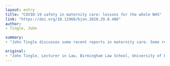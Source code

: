```yaml
---
layout: entry
title: "COVID-19 safety in maternity care: lessons for the whole NHS"
link: "https://doi.org/10.12968/bjon.2020.29.8.486"
author:
- Tingle, John

summary:
- "John Tingle discusses some recent reports in maternity care. Some recent reports can be seen to have general application across all clinical specialities. Tingle is a lecturer in law at Birmingham Law School, University of Birmingham. he discusses recent reports on maternity. The report is seen to also have general applications across all specialty areas. He also discusses the reports. the report is also seen to be useful across all specialities and clinics... It can also be seen as a general application of maternity services a new reports in the UK. some recent report. has been seen to maternity coverage."

original:
- "John Tingle, Lecturer in Law, Birmingham Law School, University of Birmingham, discusses some recent reports in maternity care, which can be seen to also to have general application across all clinical specialities."
---
```


